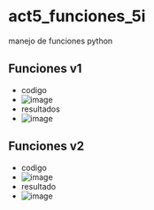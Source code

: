 # act5_funciones_5i
manejo de funciones python
## Funciones v1
- codigo
- ![image](https://github.com/user-attachments/assets/715d214c-6606-4fcb-a00c-bb5ad6508e1d)
- resultados
- ![image](https://github.com/user-attachments/assets/8cfada08-68c2-4292-8715-f4e15ecef6c5)

## Funciones v2
- codigo
- ![image](https://github.com/user-attachments/assets/e39f38f8-3e69-4dc5-af8c-a6aaa051f423)
- resultado
- ![image](https://github.com/user-attachments/assets/7df42b4e-80c5-4bfc-9e24-2adfd020d84a)
